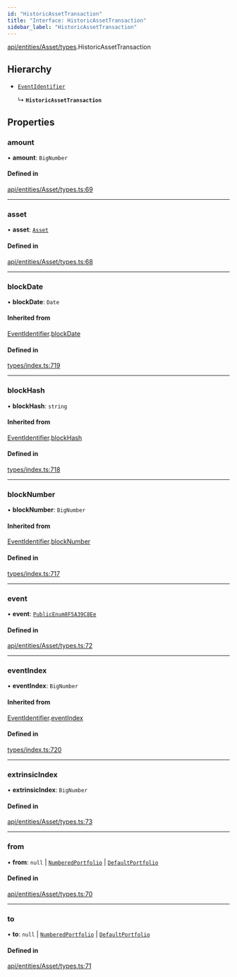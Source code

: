 ```yaml
---
id: "HistoricAssetTransaction"
title: "Interface: HistoricAssetTransaction"
sidebar_label: "HistoricAssetTransaction"
---
```


[api/entities/Asset/types](../../../../../../modules/API/Entities/Asset/Types/Types.md).HistoricAssetTransaction

## Hierarchy

- [`EventIdentifier`](../../../../../Types/EventIdentifier/EventIdentifier.md)

  ↳ **`HistoricAssetTransaction`**

## Properties

### amount

• **amount**: `BigNumber`

#### Defined in

[api/entities/Asset/types.ts:69](https://github.com/PolymeshAssociation/polymesh-sdk/blob/95e180d28/src/api/entities/Asset/types.ts#L69)

___

### asset

• **asset**: [`Asset`](../../../../../../classes/API/Entities/Asset/Asset.md)

#### Defined in

[api/entities/Asset/types.ts:68](https://github.com/PolymeshAssociation/polymesh-sdk/blob/95e180d28/src/api/entities/Asset/types.ts#L68)

___

### blockDate

• **blockDate**: `Date`

#### Inherited from

[EventIdentifier](../../../../../Types/EventIdentifier/EventIdentifier.md).[blockDate](../../../../../Types/EventIdentifier/EventIdentifier.md#blockdate)

#### Defined in

[types/index.ts:719](https://github.com/PolymeshAssociation/polymesh-sdk/blob/95e180d28/src/types/index.ts#L719)

___

### blockHash

• **blockHash**: `string`

#### Inherited from

[EventIdentifier](../../../../../Types/EventIdentifier/EventIdentifier.md).[blockHash](../../../../../Types/EventIdentifier/EventIdentifier.md#blockhash)

#### Defined in

[types/index.ts:718](https://github.com/PolymeshAssociation/polymesh-sdk/blob/95e180d28/src/types/index.ts#L718)

___

### blockNumber

• **blockNumber**: `BigNumber`

#### Inherited from

[EventIdentifier](../../../../../Types/EventIdentifier/EventIdentifier.md).[blockNumber](../../../../../Types/EventIdentifier/EventIdentifier.md#blocknumber)

#### Defined in

[types/index.ts:717](https://github.com/PolymeshAssociation/polymesh-sdk/blob/95e180d28/src/types/index.ts#L717)

___

### event

• **event**: [`PublicEnum8F5A39C8Ee`](../../../../../../enums/Types/PublicEnum8F5A39C8Ee/PublicEnum8F5A39C8Ee.md)

#### Defined in

[api/entities/Asset/types.ts:72](https://github.com/PolymeshAssociation/polymesh-sdk/blob/95e180d28/src/api/entities/Asset/types.ts#L72)

___

### eventIndex

• **eventIndex**: `BigNumber`

#### Inherited from

[EventIdentifier](../../../../../Types/EventIdentifier/EventIdentifier.md).[eventIndex](../../../../../Types/EventIdentifier/EventIdentifier.md#eventindex)

#### Defined in

[types/index.ts:720](https://github.com/PolymeshAssociation/polymesh-sdk/blob/95e180d28/src/types/index.ts#L720)

___

### extrinsicIndex

• **extrinsicIndex**: `BigNumber`

#### Defined in

[api/entities/Asset/types.ts:73](https://github.com/PolymeshAssociation/polymesh-sdk/blob/95e180d28/src/api/entities/Asset/types.ts#L73)

___

### from

• **from**: ``null`` \| [`NumberedPortfolio`](../../../../../../classes/API/Entities/NumberedPortfolio/NumberedPortfolio.md) \| [`DefaultPortfolio`](../../../../../../classes/API/Entities/DefaultPortfolio/DefaultPortfolio.md)

#### Defined in

[api/entities/Asset/types.ts:70](https://github.com/PolymeshAssociation/polymesh-sdk/blob/95e180d28/src/api/entities/Asset/types.ts#L70)

___

### to

• **to**: ``null`` \| [`NumberedPortfolio`](../../../../../../classes/API/Entities/NumberedPortfolio/NumberedPortfolio.md) \| [`DefaultPortfolio`](../../../../../../classes/API/Entities/DefaultPortfolio/DefaultPortfolio.md)

#### Defined in

[api/entities/Asset/types.ts:71](https://github.com/PolymeshAssociation/polymesh-sdk/blob/95e180d28/src/api/entities/Asset/types.ts#L71)
